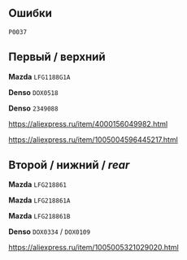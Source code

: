 ## Ошибки

`P0037`

## Первый / верхний

__Mazda__ `LFG1188G1A`

__Denso__ `DOX0518`

__Denso__ `2349088`

https://aliexpress.ru/item/4000156049982.html

https://aliexpress.ru/item/1005004596445217.html

## Второй / нижний / *rear*

__Mazda__ `LFG218861`

__Mazda__ `LFG218861A`

__Mazda__ `LFG218861B`

__Denso__ `DOX0334` / `DOX0109`

https://aliexpress.ru/item/1005005321029020.html